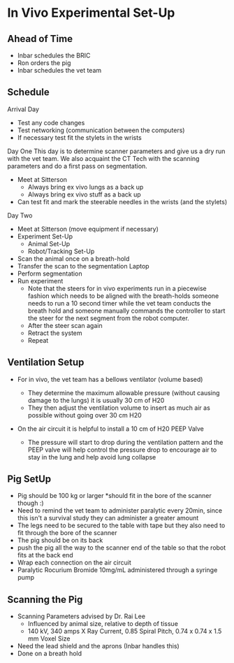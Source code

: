 # In Vivo Experimental Set-Up

## Ahead of Time
- Inbar schedules the BRIC
- Ron orders the pig
- Inbar schedules the vet team
## Schedule
Arrival Day
- Test any code changes
- Test networking (communication between the computers)
- If necessary test fit the stylets in the wrists

Day One
This day is to determine scanner parameters and give us a dry run with the vet team. We also acquaint the CT Tech with the scanning parameters and do a first pass on segmentation.
- Meet at Sitterson
  - Always bring ex vivo lungs as a back up
  - Always bring ex vivo stuff as a back up
- Can test fit and mark the steerable needles in the wrists (and the stylets)

Day Two
- Meet at Sitterson (move equipment if necessary)
- Experiment Set-Up
  - Animal Set-Up
  - Robot/Tracking Set-Up
- Scan the animal once on a breath-hold
- Transfer the scan to the segmentation Laptop
- Perform segmentation
- Run experiment
  - Note that the steers for in vivo experiments run in a piecewise fashion which needs to be aligned with the breath-holds someone needs to run a 10 second timer while the vet team conducts the breath hold and someone manually commands the controller to start the steer for the next segment from the robot computer.
  - After the steer scan again
  - Retract the system
  - Repeat


## Ventilation Setup
- For in vivo, the vet team has a bellows ventilator (volume based)
  - They determine the maximum allowable pressure (without causing damage to the lungs) it is usually 30 cm of H20
   - They then adjust the ventilation volume to insert as much air as possible without going over 30 cm H20

- On the air circuit it is helpful to install a 10 cm of H20 PEEP Valve
   - The pressure will start to drop during the ventilation pattern and the PEEP valve will help control the pressure drop to encourage air to stay in the lung and help avoid lung collapse

## Pig SetUp
- Pig should be 100 kg or larger *should fit in the bore of the scanner though :)
- Need to remind the vet team to administer paralytic every 20min, since this isn't a survival study they can administer a greater amount
- The legs need to be secured to the table with tape but they also need to fit through the bore of the scanner
- The pig should be on its back
- push the pig all the way to the scanner end of the table so that the robot fits at the back end
- Wrap each connection on the air circuit
- Paralytic Rocurium Bromide 10mg/mL administered through a syringe pump

## Scanning the Pig
- Scanning Parameters advised by Dr. Rai Lee
  - Influenced by animal size, relative to depth of tissue
  - 140 kV, 340 amps X Ray Current, 0.85 Spiral Pitch, 0.74 x 0.74 x 1.5 mm Voxel Size
- Need the lead shield and the aprons (Inbar handles this)
- Done on a breath hold
